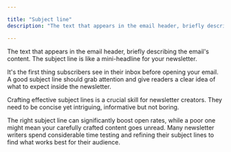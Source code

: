 ```yaml
---

title: "Subject line"
description: "The text that appears in the email header, briefly describing the email's content. The subject line is like a.."

---
```


The text that appears in the email header, briefly describing the email's content. The subject line is like a mini-headline for your newsletter. 

It's the first thing subscribers see in their inbox before opening your email. A good subject line should grab attention and give readers a clear idea of what to expect inside the newsletter.

Crafting effective subject lines is a crucial skill for newsletter creators. They need to be concise yet intriguing, informative but not boring. 

The right subject line can significantly boost open rates, while a poor one might mean your carefully crafted content goes unread. Many newsletter writers spend considerable time testing and refining their subject lines to find what works best for their audience.
